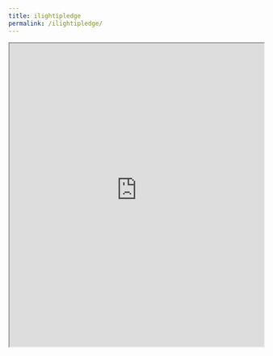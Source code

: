 ```yaml
---
title: ilightipledge
permalink: /ilightipledge/
---
```

<html>
<body>
<iframe src="https://ornate-trifle-829952.netlify.app" width="100%" height="600"></iframe>
</body>
</html>
